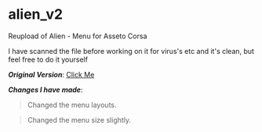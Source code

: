 # alien_v2
Reupload of Alien - Menu for Asseto Corsa

I have scanned the file before working on it for virus's etc and it's clean, but feel free to do it yourself

***Original Version***:
<a href="https://www.unknowncheats.me/forum/other-games/511184-assetto-corsa-alien-torque-grip-downforce.html" target="blank">
Click Me</a>

***Changes I have made***:
>Changed the menu layouts. 

>Changed the menu size slightly.
